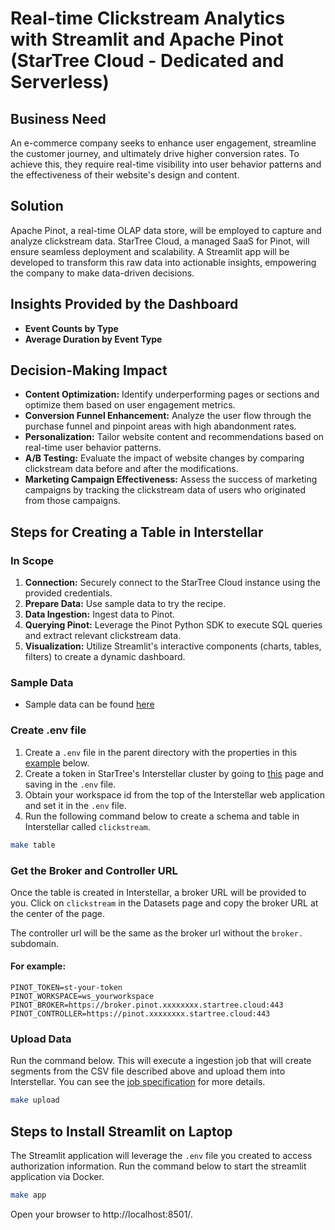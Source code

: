 # Real-time Clickstream Analytics with Streamlit and Apache Pinot (StarTree Cloud - Dedicated and Serverless)

## Business Need
An e-commerce company seeks to enhance user engagement, streamline the customer journey, and ultimately drive higher conversion rates. To achieve this, they require real-time visibility into user behavior patterns and the effectiveness of their website's design and content.

## Solution
Apache Pinot, a real-time OLAP data store, will be employed to capture and analyze clickstream data. StarTree Cloud, a managed SaaS for Pinot, will ensure seamless deployment and scalability. A Streamlit app will be developed to transform this raw data into actionable insights, empowering the company to make data-driven decisions.

## Insights Provided by the Dashboard
- **Event Counts by Type**
- **Average Duration by Event Type**

## Decision-Making Impact
- **Content Optimization:** Identify underperforming pages or sections and optimize them based on user engagement metrics.
- **Conversion Funnel Enhancement:** Analyze the user flow through the purchase funnel and pinpoint areas with high abandonment rates.
- **Personalization:** Tailor website content and recommendations based on real-time user behavior patterns.
- **A/B Testing:** Evaluate the impact of website changes by comparing clickstream data before and after the modifications.
- **Marketing Campaign Effectiveness:** Assess the success of marketing campaigns by tracking the clickstream data of users who originated from those campaigns.

## Steps for Creating a Table in Interstellar

### In Scope
1. **Connection:** Securely connect to the StarTree Cloud instance using the provided credentials.
2. **Prepare Data:** Use sample data to try the recipe.
3. **Data Ingestion:** Ingest data to Pinot.
4. **Querying Pinot:** Leverage the Pinot Python SDK to execute SQL queries and extract relevant clickstream data.
5. **Visualization:** Utilize Streamlit's interactive components (charts, tables, filters) to create a dynamic dashboard.

### Sample Data
- Sample data can be found [here](data/clickstream_sample.csv)

### Create .env file

1. Create a `.env` file in the parent directory with the properties in this [example](#for-example) below.
2. Create a token in StarTree's Interstellar cluster by going to [this](https://apps.celpxu.cp.s7e.startree.cloud/pinot-api-tokens) page and saving in the `.env` file. 
3. Obtain your workspace id from the top of the Interstellar web application and set it in the `.env` file.
4. Run the following command below to create a schema and table in Interstellar called `clickstream`.

```bash
make table
```

### Get the Broker and Controller URL

Once the table is created in Interstellar, a broker URL will be provided to you. Click on `clickstream` in the Datasets page and copy the broker URL at the center of the page.

The controller url will be the same as the broker url without the `broker.` subdomain. 

#### For example:
```
PINOT_TOKEN=st-your-token
PINOT_WORKSPACE=ws_yourworkspace
PINOT_BROKER=https://broker.pinot.xxxxxxxx.startree.cloud:443
PINOT_CONTROLLER=https://pinot.xxxxxxxx.startree.cloud:443
```

### Upload Data
Run the command below. This will execute a ingestion job that will create segments from the CSV file described above and upload them into Interstellar. You can see the [job specification](config/ingestionJobSpec.yaml) for more details.

```bash
make upload
```

## Steps to Install Streamlit on Laptop

The Streamlit application will leverage the `.env` file you created to access authorization information. Run the command below to start the streamlit application via Docker.

```bash
make app
```

Open your browser to http://localhost:8501/.
